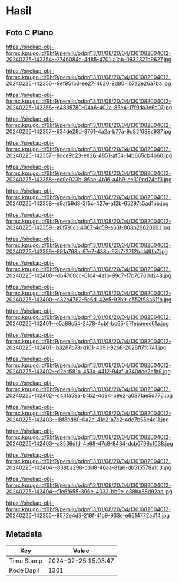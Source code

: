 # Hasil

## Foto C Plano

https://sirekap-obj-formc.kpu.go.id/9bf9/pemilu/pdpr/13/01/08/20/04/1301082004012-20240225-142354--2746084c-4d85-4701-a1ab-0932321b9627.jpg

https://sirekap-obj-formc.kpu.go.id/9bf9/pemilu/pdpr/13/01/08/20/04/1301082004012-20240225-142356--9ef951b3-ee27-4620-9d80-1b7a2e26a7ba.jpg

https://sirekap-obj-formc.kpu.go.id/9bf9/pemilu/pdpr/13/01/08/20/04/1301082004012-20240225-142356--e4835780-04a6-402a-85e4-17f9da3e6c07.jpg

https://sirekap-obj-formc.kpu.go.id/9bf9/pemilu/pdpr/13/01/08/20/04/1301082004012-20240225-142357--634de28d-3761-4a2a-b77a-9d82f698c937.jpg

https://sirekap-obj-formc.kpu.go.id/9bf9/pemilu/pdpr/13/01/08/20/04/1301082004012-20240225-142357--8dce9c23-e826-4851-af54-14b665cb4b60.jpg

https://sirekap-obj-formc.kpu.go.id/9bf9/pemilu/pdpr/13/01/08/20/04/1301082004012-20240225-142358--ec9e923b-86ae-4b16-a4b9-ee310cd24bf3.jpg

https://sirekap-obj-formc.kpu.go.id/9bf9/pemilu/pdpr/13/01/08/20/04/1301082004012-20240225-142358--e9af59d8-3f5c-427e-a12b-65297c5ad1bb.jpg

https://sirekap-obj-formc.kpu.go.id/9bf9/pemilu/pdpr/13/01/08/20/04/1301082004012-20240225-142359--a0f791c1-4067-4c09-a63f-803b29620691.jpg

https://sirekap-obj-formc.kpu.go.id/9bf9/pemilu/pdpr/13/01/08/20/04/1301082004012-20240225-142359--991a768a-97e7-438a-97d7-2712fdd49fb7.jpg

https://sirekap-obj-formc.kpu.go.id/9bf9/pemilu/pdpr/13/01/08/20/04/1301082004012-20240225-142400--db4700cc-61c4-4a1b-99c7-f7b70760d248.jpg

https://sirekap-obj-formc.kpu.go.id/9bf9/pemilu/pdpr/13/01/08/20/04/1301082004012-20240225-142400--c32e4782-5c6d-42e5-92b9-c552f58a61fb.jpg

https://sirekap-obj-formc.kpu.go.id/9bf9/pemilu/pdpr/13/01/08/20/04/1301082004012-20240225-142401--e5a88c54-2478-4cbf-bc65-57febaeec61a.jpg

https://sirekap-obj-formc.kpu.go.id/9bf9/pemilu/pdpr/13/01/08/20/04/1301082004012-20240225-142401--b3287b78-d101-4091-9268-2028ff7fc741.jpg

https://sirekap-obj-formc.kpu.go.id/9bf9/pemilu/pdpr/13/01/08/20/04/1301082004012-20240225-142402--d2ec581b-453a-4412-94af-a340dce2efb9.jpg

https://sirekap-obj-formc.kpu.go.id/9bf9/pemilu/pdpr/13/01/08/20/04/1301082004012-20240225-142402--c44fa59a-b4b2-4d94-b9e2-a0871ae5d776.jpg

https://sirekap-obj-formc.kpu.go.id/9bf9/pemilu/pdpr/13/01/08/20/04/1301082004012-20240225-142403--18f8ed80-0a2e-41c2-a7c2-4de7b55e4e11.jpg

https://sirekap-obj-formc.kpu.go.id/9bf9/pemilu/pdpr/13/01/08/20/04/1301082004012-20240225-142403--a3536dfd-4e68-47c8-8434-dcb0796cf038.jpg

https://sirekap-obj-formc.kpu.go.id/9bf9/pemilu/pdpr/13/01/08/20/04/1301082004012-20240225-142404--838ba298-cdd8-46aa-81a6-db515578a1c3.jpg

https://sirekap-obj-formc.kpu.go.id/9bf9/pemilu/pdpr/13/01/08/20/04/1301082004012-20240225-142404--f1e6f655-396e-4033-bb9e-e38ba88d92ac.jpg

https://sirekap-obj-formc.kpu.go.id/9bf9/pemilu/pdpr/13/01/08/20/04/1301082004012-20240225-142355--8572e4d9-219f-41b9-933c-e6614772a414.jpg


## Metadata

| Key        | Value               |
| ---------- | ------------------- |
| Time Stamp | 2024-02-25 15:03:47 |
| Kode Dapil | 1301                |



